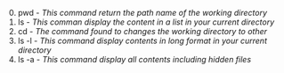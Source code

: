 0. pwd - _This command return the path name of the working directory_
1. ls  - _This comman display the content in a list in your current directory_
2. cd  - _The command found to changes the working directory to other_
3. ls -l - _This command display contents in long format in your current directory_
4. ls -a - _This command display all contents including hidden files_